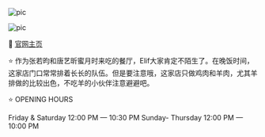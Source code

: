 ![pic](https://p0.itc.cn/q_70/images03/20220919/64908e289e1d4128b9d099fddd1cd9bb.jpeg)

![pic](https://ak-d.tripcdn.com/images//100h190000015ren14B6A.jpg)

🔗 [官网主页](http://eliflarklane.com/)

⭐ 作为张若昀和唐艺昕蜜月时来吃的餐厅，Elif大家肯定不陌生了。在晚饭时间，这家店门口常常排着长长的队伍。但是要注意哦，这家店只做鸡肉和羊肉，尤其羊排做的比较出色，不吃羊的小伙伴注意避避吧。

⭐ OPENING HOURS

Friday & Saturday 12:00 PM — 10:30 PM
Sunday- Thursday 12:00 PM — 10:00 PM